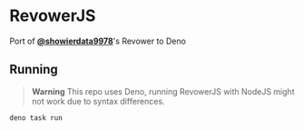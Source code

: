 # RevowerJS

Port of **[@showierdata9978](https://github.com/showierdata9978)**'s Revower to
Deno

## Running

> **Warning** This repo uses Deno, running RevowerJS with NodeJS might not work
> due to syntax differences.

```sh
deno task run
```

